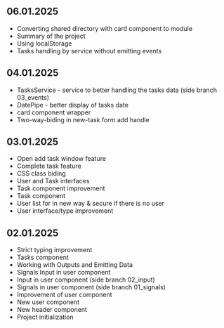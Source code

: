 ## 06.01.2025
- Converting shared directory with card component to module
- Summary of the project
- Using localStorage
- Tasks handling by service without emitting events

## 04.01.2025
- TasksService - service to better handling the tasks data (side branch 03_events)
- DatePipe - better display of tasks date
- card component wrapper
- Two-way-biding in new-task form add handle

## 03.01.2025
- Open add task window feature
- Complete task feature
- CSS class biding
- User and Task interfaces
- Task component improvement
- Task component
- User list for in new way & secure if there is no user
- User interface/type improvement

## 02.01.2025
- Strict typing improvement
- Tasks component
- Working with Outputs and Emitting Data
- Signals Input in user component
- Input in user component (side branch 02_input)
- Signals in user component (side branch 01_signals)
- Improvement of user component
- New user component
- New header component
- Project initialization
